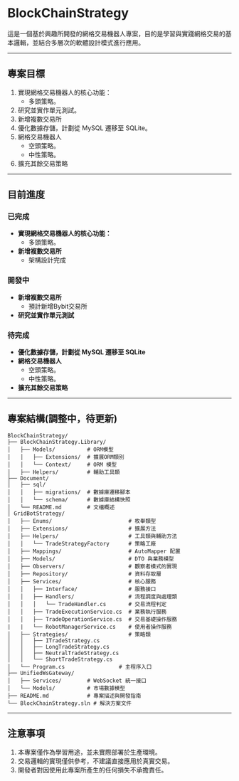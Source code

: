 # BlockChainStrategy

這是一個基於興趣所開發的網格交易機器人專案，目的是學習與實踐網格交易的基本邏輯，並結合多層次的軟體設計模式進行應用。

---

## 專案目標

1. 實現網格交易機器人的核心功能：
   - 多頭策略。
2. 研究並實作單元測試。
3. 新增複數交易所
4. 優化數據存儲，計劃從 MySQL 遷移至 SQLite。
5. 網格交易機器人
   - 空頭策略。
   - 中性策略。
6. 擴充其餘交易策略

---
## 目前進度
### 已完成
- **實現網格交易機器人的核心功能：**
  - 多頭策略。
- **新增複數交易所**
  - 架構設計完成

### 開發中
- **新增複數交易所**
  - 預計新增Bybit交易所
- **研究並實作單元測試**

### 待完成
- **優化數據存儲，計劃從 MySQL 遷移至 SQLite**
- **網格交易機器人**
   - 空頭策略。
   - 中性策略。 
- **擴充其餘交易策略**

---
## 專案結構(調整中，待更新)

```plaintext
BlockChainStrategy/
├── BlockChainStrategy.Library/
│   ├── Models/          # ORM模型
│   │   ├── Extensions/  # 擴展ORM類別
│   │   └── Context/     # ORM 模型
│   ├── Helpers/         # 輔助工具類
├── Document/
│   ├── sql/
│   │   ├── migrations/  # 數據庫遷移腳本
│   │   └── schema/      # 數據庫結構快照
│   └── README.md        # 文檔概述
│ GridBotStrategy/
│   ├── Enums/                        # 枚舉類型
│   ├── Extensions/                   # 擴展方法
│   ├── Helpers/                      # 工具類與輔助方法
│   │   └── TradeStrategyFactory      # 策略工廠
│   ├── Mappings/                     # AutoMapper 配置
│   ├── Models/                       # DTO 與業務模型
│   ├── Observers/                    # 觀察者模式的實現
│   ├── Repository/                   # 資料存取層
│   ├── Services/                     # 核心服務
│   │   ├── Interface/                # 服務接口
│   │   ├── Handlers/                 # 流程調度與處理類
│   │   │   └── TradeHandler.cs       # 交易流程判定
│   │   ├── TradeExecutionService.cs  # 業務執行服務
│   │   ├── TradeOperationService.cs  # 交易基礎操作服務
|   |   └── RobotManagerService.cs    # 使用者操作服務
│   ├── Strategies/                   # 策略類
│   │   ├── ITradeStrategy.cs
│   │   ├── LongTradeStrategy.cs
│   │   ├── NeutralTradeStrategy.cs
│   │   └── ShortTradeStrategy.cs
│   └── Program.cs                 # 主程序入口
├── UnifiedWsGateway/
│   ├── Services/        # WebSocket 統一接口
│   └── Models/          # 市場數據模型
├── README.md            # 專案描述與開發指南
└── BlockChainStrategy.sln # 解決方案文件
```
---
## 注意事項
1. 本專案僅作為學習用途，並未實際部署於生產環境。  
2. 交易邏輯的實現僅供參考，不建議直接應用於真實交易。  
3. 開發者對因使用此專案所產生的任何損失不承擔責任。  
